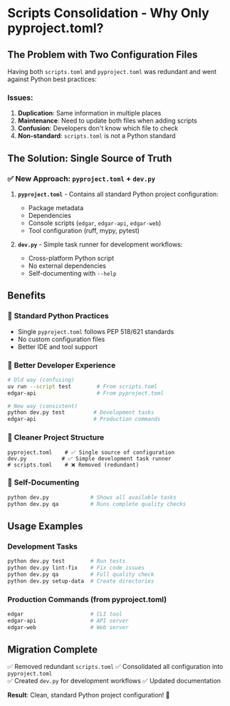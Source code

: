 # Scripts Consolidation - Why Only pyproject.toml?

## The Problem with Two Configuration Files

Having both `scripts.toml` and `pyproject.toml` was redundant and went against Python best practices:

### Issues:
1. **Duplication**: Same information in multiple places
2. **Maintenance**: Need to update both files when adding scripts  
3. **Confusion**: Developers don't know which file to check
4. **Non-standard**: `scripts.toml` is not a Python standard

## The Solution: Single Source of Truth

### ✅ **New Approach**: `pyproject.toml` + `dev.py`

1. **`pyproject.toml`** - Contains all standard Python project configuration:
   - Package metadata
   - Dependencies  
   - Console scripts (`edgar`, `edgar-api`, `edgar-web`)
   - Tool configuration (ruff, mypy, pytest)

2. **`dev.py`** - Simple task runner for development workflows:
   - Cross-platform Python script
   - No external dependencies
   - Self-documenting with `--help`

## Benefits

### 🎯 **Standard Python Practices**
- Single `pyproject.toml` follows PEP 518/621 standards
- No custom configuration files
- Better IDE and tool support

### 🚀 **Better Developer Experience**
```bash
# Old way (confusing)
uv run --script test        # From scripts.toml
edgar-api                   # From pyproject.toml

# New way (consistent)  
python dev.py test         # Development tasks
edgar-api                  # Production commands
```

### 🧹 **Cleaner Project Structure**
```
pyproject.toml    # ✅ Single source of configuration
dev.py           # ✅ Simple development task runner
# scripts.toml    # ❌ Removed (redundant)
```

### 📖 **Self-Documenting**
```bash
python dev.py             # Shows all available tasks
python dev.py qa          # Runs complete quality checks
```

## Usage Examples

### Development Tasks
```bash
python dev.py test        # Run tests
python dev.py lint-fix    # Fix code issues
python dev.py qa          # Full quality check
python dev.py setup-data  # Create directories
```

### Production Commands (from pyproject.toml)
```bash
edgar                     # CLI tool
edgar-api                 # API server
edgar-web                 # Web server
```

## Migration Complete

✅ Removed redundant `scripts.toml`
✅ Consolidated all configuration into `pyproject.toml`  
✅ Created `dev.py` for development workflows
✅ Updated documentation

**Result**: Clean, standard Python project configuration! 🎉
